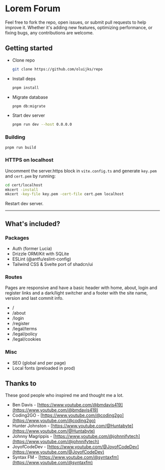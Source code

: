 # Lorem Forum

Feel free to fork the repo, open issues, or submit pull requests to help improve it. Whether it's adding new features, optimizing performance, or fixing bugs, any contributions are welcome.

## Getting started

- Clone repo
  ```bash
  git clone https://github.com/oluijks/repo
  ```
- Install deps
  ```bash
  pnpm install
  ```
- Migrate database
  ```bash
  pnpm db:migrate
  ```
- Start dev server
  ```bash
  pnpm run dev --host 0.0.0.0
  ```

### Building

```bash
pnpm run build
```

### HTTPS on localhost

Uncomment the server.https block in `vite.config.ts` and generate `key.pem` and `cert.pem` by running:

```bash
cd cert/localhost
mkcert -install
mkcert -key-file key.pem -cert-file cert.pem localhost
```

Restart dev server.

---

## What's included?

### Packages

- Auth (former Lucia)
- Drizzle ORM/Kit with SQLite
- ESLint (@antfu/eslint-config)
- Tailwind CSS & Svelte port of shadcn/ui

### Routes

Pages are responsive and have a basic header with home, about, login and register links and a dark/light switcher and a footer with the site name, version and last commit info.

- /
- /about
- /login
- /register
- /legal/terms
- /legal/policy
- /legal/cookies

### Misc

- SEO (global and per page)
- Local fonts (preloaded in prod)

## Thanks to

These good people who inspired me and thought me a lot.

- Ben Davis - [https://www.youtube.com/@bmdavis419](https://www.youtube.com/@bmdavis419)
- Coding2GO - [https://www.youtube.com/@coding2go](https://www.youtube.com/@coding2go)
- Hunter Johnston - [https://www.youtube.com/@Huntabyte](https://www.youtube.com/@Huntabyte)
- Johnny Magrippis - [https://www.youtube.com/@johnnifytech](https://www.youtube.com/@johnnifytech)
- JoyofCodeDev - [https://www.youtube.com/@JoyofCodeDev](https://www.youtube.com/@JoyofCodeDev)
- Syntax FM - [https://www.youtube.com/@syntaxfm](https://www.youtube.com/@syntaxfm)
